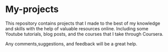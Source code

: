 # My-projects

This repository contains projects that I made to the best of my knowledge and skills with the help of valuable resources online.
Including some Youtube tutorials, blog posts, and the courses that I take through Coursera.

Any comments,suggestions, and feedback will be a great help.
